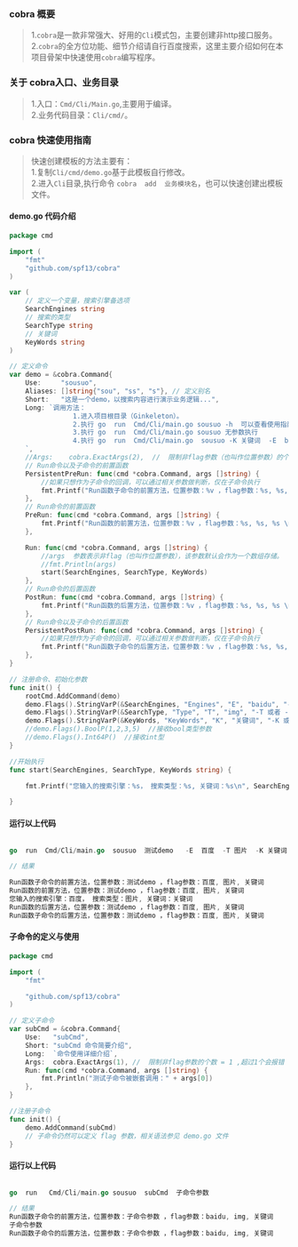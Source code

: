 ### cobra 概要    
>   1.`cobra`是一款非常强大、好用的`Cli`模式包，主要创建非http接口服务。    
>   2.`cobra`的全方位功能、细节介绍请自行百度搜索，这里主要介绍如何在本项目骨架中快速使用`cobra`编写程序。                    
### 关于 cobra入口、业务目录  
>   1.入口：`Cmd/Cli/Main.go`,主要用于编译。                   
>   2.业务代码目录：`Cli/cmd/`。             
>           
### cobra 快速使用指南   
> 快速创建模板的方法主要有：  
> 1.复制`Cli/cmd/demo.go`基于此模板自行修改。   
> 2.进入`Cli`目录,执行命令 `cobra  add  业务模块名`，也可以快速创建出模板文件。   

####  demo.go 代码介绍       

```go  
package cmd

import (
	"fmt"
	"github.com/spf13/cobra"
)

var (
	// 定义一个变量，搜索引擎备选项
	SearchEngines string
	// 搜索的类型
	SearchType string
	// 关键词
	KeyWords string
)

// 定义命令
var demo = &cobra.Command{
	Use:     "sousuo",
	Aliases: []string{"sou", "ss", "s"}, // 定义别名
	Short:   "这是一个demo，以搜索内容进行演示业务逻辑...",
	Long: `调用方法：
				1.进入项目根目录（Ginkeleton）。 
				2.执行 go  run  Cmd/Cli/main.go sousuo -h  可以查看使用指南
				3.执行 go  run  Cmd/Cli/main.go sousuo 无参数执行
				4.执行 go  run  Cmd/Cli/main.go  sousuo -K 关键词  -E  baidu -T img 带参数执行
	`,
	//Args:    cobra.ExactArgs(2),  //  限制非flag参数（也叫作位置参数）的个数必须等于 2 ,否则会报错
	// Run命令以及子命令的前置函数
	PersistentPreRun: func(cmd *cobra.Command, args []string) {
		//如果只想作为子命令的回调，可以通过相关参数做判断，仅在子命令执行
		fmt.Printf("Run函数子命令的前置方法，位置参数：%v ，flag参数：%s, %s, %s \n",args[0], SearchEngines, SearchType, KeyWords)
	},
	// Run命令的前置函数
	PreRun: func(cmd *cobra.Command, args []string) {
		fmt.Printf("Run函数的前置方法，位置参数：%v ，flag参数：%s, %s, %s \n",args[0], SearchEngines, SearchType, KeyWords)
	},

	Run: func(cmd *cobra.Command, args []string) {
		//args  参数表示非flag（也叫作位置参数），该参数默认会作为一个数组存储。
		//fmt.Println(args)
		start(SearchEngines, SearchType, KeyWords)
	},
	// Run命令的后置函数
	PostRun: func(cmd *cobra.Command, args []string) {
		fmt.Printf("Run函数的后置方法，位置参数：%v ，flag参数：%s, %s, %s \n",args[0], SearchEngines, SearchType, KeyWords)
	},
	// Run命令以及子命令的后置函数
	PersistentPostRun: func(cmd *cobra.Command, args []string) {
		//如果只想作为子命令的回调，可以通过相关参数做判断，仅在子命令执行
		fmt.Printf("Run函数子命令的后置方法，位置参数：%v ，flag参数：%s, %s, %s \n",args[0], SearchEngines, SearchType, KeyWords)
	},
}

// 注册命令、初始化参数
func init() {
	rootCmd.AddCommand(demo)
	demo.Flags().StringVarP(&SearchEngines, "Engines", "E", "baidu", "-E 或者 --Engines 选择搜索引擎，例如：baidu、sogou")
	demo.Flags().StringVarP(&SearchType, "Type", "T", "img", "-T 或者 --Type 选择搜索的内容类型，例如：图片类")
	demo.Flags().StringVarP(&KeyWords, "KeyWords", "K", "关键词", "-K 或者 --KeyWords 搜索的关键词")
	//demo.Flags().BoolP(1,2,3,5)  //接收bool类型参数
	//demo.Flags().Int64P()  //接收int型
}

//开始执行
func start(SearchEngines, SearchType, KeyWords string) {

	fmt.Printf("您输入的搜索引擎：%s， 搜索类型：%s, 关键词：%s\n", SearchEngines, SearchType, KeyWords)

}


``` 

####  运行以上代码  
```go 

go  run  Cmd/Cli/main.go  sousuo  测试demo   -E  百度  -T 图片  -K 关键词

// 结果

Run函数子命令的前置方法，位置参数：测试demo ，flag参数：百度, 图片, 关键词
Run函数的前置方法，位置参数：测试demo ，flag参数：百度, 图片, 关键词
您输入的搜索引擎：百度， 搜索类型：图片, 关键词：关键词
Run函数的后置方法，位置参数：测试demo ，flag参数：百度, 图片, 关键词
Run函数子命令的后置方法，位置参数：测试demo ，flag参数：百度, 图片, 关键词

```     

####  子命令的定义与使用  
```go
package cmd

import (
	"fmt"

	"github.com/spf13/cobra"
)

// 定义子命令
var subCmd = &cobra.Command{
	Use:   "subCmd",
	Short: "subCmd 命令简要介绍",
	Long:  `命令使用详细介绍`,
	Args:  cobra.ExactArgs(1), //  限制非flag参数的个数 = 1 ,超过1个会报错
	Run: func(cmd *cobra.Command, args []string) {
		fmt.Println("测试子命令被嵌套调用：" + args[0])
	},
}

//注册子命令
func init() {
	demo.AddCommand(subCmd)
	// 子命令仍然可以定义 flag 参数，相关语法参见 demo.go 文件
}


```  


####  运行以上代码  
```go 

go  run   Cmd/Cli/main.go sousuo  subCmd  子命令参数

// 结果
Run函数子命令的前置方法，位置参数：子命令参数 ，flag参数：baidu, img, 关键词
子命令参数
Run函数子命令的后置方法，位置参数：子命令参数 ，flag参数：baidu, img, 关键词
 
```     
 